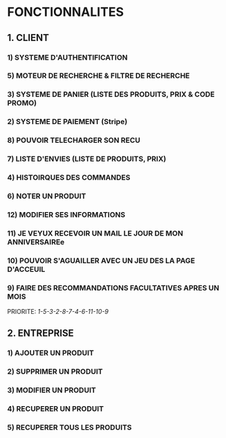 # FONCTIONNALITES

## 1. CLIENT

### 1) SYSTEME D'AUTHENTIFICATION

### 5) MOTEUR DE RECHERCHE & FILTRE DE RECHERCHE

### 3) SYSTEME DE PANIER (LISTE DES PRODUITS, PRIX & CODE PROMO)

### 2) SYSTEME DE PAIEMENT (Stripe)

### 8) POUVOIR TELECHARGER SON RECU

### 7) LISTE D'ENVIES (LISTE DE PRODUITS, PRIX)

### 4) HISTOIRQUES DES COMMANDES

### 6) NOTER UN PRODUIT

### 12) MODIFIER SES INFORMATIONS

### 11) JE VEYUX RECEVOIR UN MAIL LE JOUR DE MON ANNIVERSAIREe

### 10) POUVOIR S'AGUAILLER AVEC UN JEU DES LA PAGE D'ACCEUIL

### 9) FAIRE DES RECOMMANDATIONS FACULTATIVES APRES UN MOIS

PRIORITE: _1-5-3-2-8-7-4-6-11-10-9_

## 2. ENTREPRISE

### 1) AJOUTER UN PRODUIT

### 2) SUPPRIMER UN PRODUIT

### 3) MODIFIER UN PRODUIT

### 4) RECUPERER UN PRODUIT

### 5) RECUPERER TOUS LES PRODUITS

